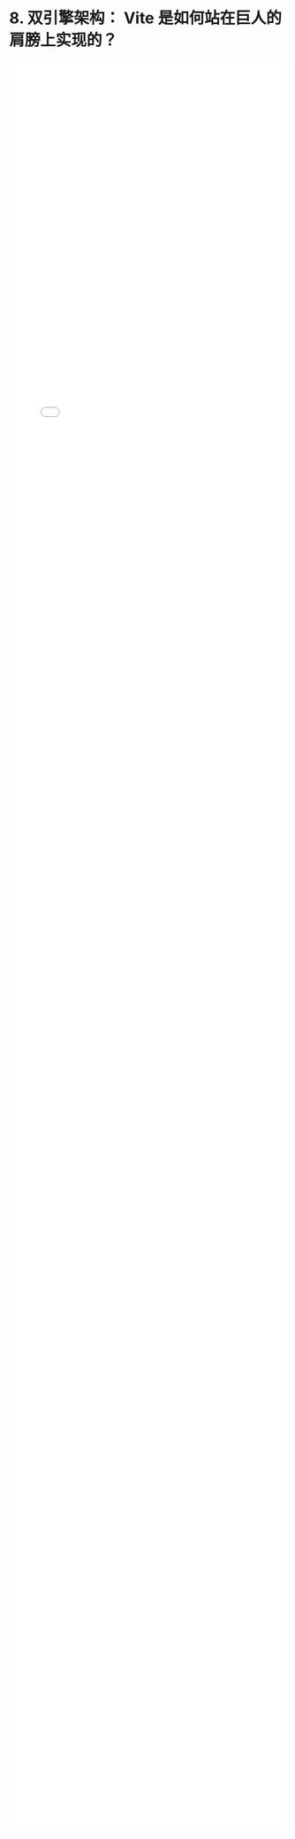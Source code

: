 # 8. 双引擎架构： Vite 是如何站在巨人的肩膀上实现的？
<div style="
    width: calc(100%);
    height: 80vh;
    margin-left: 0;">
<iframe class="iframe" style="height: 100%;
 width: 100%;
        border-width: 0px;" src="/learnVite/8. 双引擎架构： Vite 是如何站在巨人的肩膀上实现的？.html">
</iframe>
</div>